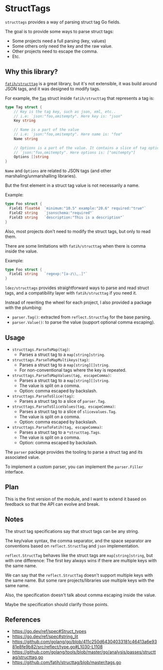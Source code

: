 # StructTags

`structtags` provides a way of parsing struct tag Go fields.

The goal is to provide some ways to parse struct tags:
- Some projects need a full parsing (key, values)
- Some others only need the key and the raw value.
- Other projects need to escape the comma.
- Etc.

## Why this library?

[`fatih/structtag`](https://github.com/fatih/structtag) is a great library, but it's not extensible, it was build around JSON tags, and it was designed to modify tags.

For example, the [`Tag`](https://github.com/fatih/structtag/blob/2977b8db49bbf5ae2e0ae2be55e43d2c1798fc03/tags.go#L26-L39) struct inside `fatih/structtag` that represents a tag is:

```go
type Tag struct {
    // Key is the tag key, such as json, xml, etc..
    // i.e: `json:"foo,omitempty". Here key is: "json"
    Key string
    
    // Name is a part of the value
    // i.e: `json:"foo,omitempty". Here name is: "foo"
    Name string
    
    // Options is a part of the value. It contains a slice of tag options i.e:
    // `json:"foo,omitempty". Here options is: ["omitempty"]
    Options []string
}
```

`Name` and `Options` are related to JSON tags (and other marshaling/unmarshalling libraries).

But the first element in a struct tag value is not necessarily a name.

Example:
```go
type Foo struct {
  Field1 float64  `minimum:"10.5" example:"20.6" required:"true"`
  Field2 string   `jsonschema:"required"`
  Field3 string   `description:"This is a description"`
}
```

Also, most projects don't need to modify the struct tags, but only to read them.

There are some limitations with `fatih/structtag` when there is comma inside the value.

Example:

```go
type Foo struct {
  Field1 string   `regexp:"[a-z\\,.]"`
}
```

`ldez/structtags` provides straightforward ways to parse and read struct tags, and a compatibility layer with `fatih/structtag` if you need it.

Instead of rewriting the wheel for each project, I also provided a package with the plumbing:
- `parser.Tag()`: extracted from `reflect.StructTag` for the base parsing.
- `parser.Value()`: to parse the value (support optional comma escaping).

## Usage

- `structtags.ParseToMap(tag)`:
    - Parses a struct tag to a `map[string]string`.
- `structtags.ParseToMapMultikeys(tag)`:
    - Parses a struct tag to a `map[string][]string`.
    - For non-conventional tags where the key is repeated.
- `structtags.ParseToMapValues(tag, escapeComma)`:
    - Parses a struct tag to a `map[string][]string`.
    - The value is split on a comma.
    - Option: comma escaped by backslash.
- `structtags.ParseToSlice(tag)`:
    - Parses a struct tag to a slice of `parser.Tag`.
- `structtags.ParseToSliceValues(tag, escapeComma)`:
    - Parses a struct tag to a slice of `slicevalues.Tag`.
    - The value is split on a comma.
    - Option: comma escaped by backslash.
- `structtags.ParseToFatih(tag, escapeComma)`:
    - Parses a struct tag to a `*structtag.Tags`.
    - The value is split on a comma.
    - Option: comma escaped by backslash.

The `parser` package provides the tooling to parse a struct tag and its associated value.

To implement a custom parser, you can implement the `parser.Filler` interface.

## Plan

This is the first version of the module, and I want to extend it based on feedback so that the API can evolve and break.

## Notes

The struct tag specifications say that struct tags can be any string.

The key/value syntax, the comma separator, and the space separator are conventions based on `reflect.StructTag` and `json` implementation.

`reflect.StructTag` behaves like the struct tags are `map[string]string`, but with one difference:
The first key always wins if there are multiple keys with the same name.

We can say that the `reflect.StructTag` doesn't support multiple keys with the same name.
But some rare projects/libraries use multiple keys with the same name.

Also, the specification doesn't talk about comma escaping inside the value.

Maybe the specification should clarify those points.

## References

- https://go.dev/ref/spec#Struct_types
- https://go.dev/ref/spec#string_lit
- https://github.com/golang/go/blob/411c250d64304033181c46413a6e9381e8fe9b82/src/reflect/type.go#L1030-L1108
- https://github.com/golang/tools/blob/master/go/analysis/passes/structtag/structtag.go
- https://github.com/fatih/structtag/blob/master/tags.go
